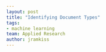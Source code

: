 ```yaml
---
layout: post
title: "Identifying Document Types"
tags:
- machine learning
team: Applied Research
author: jramkiss
---
```


